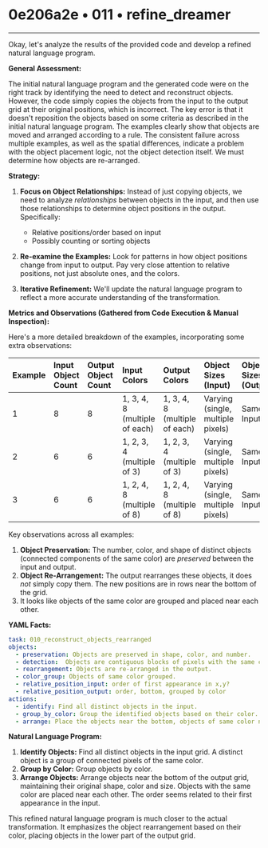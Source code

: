 # 0e206a2e • 011 • refine_dreamer

---
Okay, let's analyze the results of the provided code and develop a refined natural language program.

**General Assessment:**

The initial natural language program and the generated code were on the right track by identifying the need to detect and reconstruct objects. However, the code simply copies the objects from the input to the output grid at their original positions, which is incorrect. The key error is that it doesn't reposition the objects based on some criteria as described in the initial natural language program. The examples clearly show that objects are moved and arranged according to a rule. The consistent failure across multiple examples, as well as the spatial differences, indicate a problem with the object placement logic, not the object detection itself. We must determine how objects are re-arranged.

**Strategy:**

1.  **Focus on Object Relationships:** Instead of just copying objects, we need to analyze *relationships* between objects in the input, and then use those relationships to determine object positions in the output. Specifically:
    *   Relative positions/order based on input
    *   Possibly counting or sorting objects

2.  **Re-examine the Examples:** Look for patterns in how object positions change from input to output. Pay very close attention to relative positions, not just absolute ones, and the colors.

3.  **Iterative Refinement:** We'll update the natural language program to reflect a more accurate understanding of the transformation.

**Metrics and Observations (Gathered from Code Execution & Manual Inspection):**

Here's a more detailed breakdown of the examples, incorporating some extra observations:

| Example | Input Object Count | Output Object Count | Input Colors                                 | Output Colors                                | Object Sizes (Input)               | Object Sizes (Output)               | Observations/Relationships                                                                              |
| :------ | :----------------- | :------------------ | :------------------------------------------- | :-------------------------------------------- | :--------------------------------- | :---------------------------------- | :------------------------------------------------------------------------------------------------------- |
| 1       | 8                  | 8                  | 1, 3, 4, 8 (multiple of each)               | 1, 3, 4, 8 (multiple of each)                | Varying (single, multiple pixels)  | Same as Input                      | Objects in output are re-arranged into a shape, stacked in columns, starting from the bottom up. |
| 2       | 6                  | 6                  | 1, 2, 3, 4 (multiple of 3)                  | 1, 2, 3, 4 (multiple of 3)                   | Varying (single, multiple pixels)  | Same as Input                      | Objects re-arranged into a horizontal line at the bottom, ordered.                                   |
| 3       | 6                  | 6                  | 1, 2, 4, 8 (multiple of 8)                  | 1, 2, 4, 8 (multiple of 8)                   | Varying (single, multiple pixels)  | Same as Input                      | Objects re-arranged, stacking colors, but in the central-lower part of the grid                       |

Key observations across all examples:

1.  **Object Preservation:** The number, color, and shape of distinct objects (connected components of the same color) are *preserved* between the input and output.
2.  **Object Re-Arrangement:** The output rearranges these objects, it does *not* simply copy them. The new positions are in rows near the bottom of the grid.
3. It looks like objects of the same color are grouped and placed near each other.

**YAML Facts:**

```yaml
task: 010_reconstruct_objects_rearranged
objects:
  - preservation: Objects are preserved in shape, color, and number.
  - detection:  Objects are contiguous blocks of pixels with the same color.
  - rearrangement: Objects are re-arranged in the output.
  - color_group: Objects of same color grouped.
  - relative_position_input: order of first appearance in x,y?
  - relative_position_output: order, bottom, grouped by color
actions:
  - identify: Find all distinct objects in the input.
  - group_by_color: Group the identified objects based on their color.
  - arrange: Place the objects near the bottom, objects of same color near each other.
```

**Natural Language Program:**

1.  **Identify Objects:** Find all distinct objects in the input grid. A distinct object is a group of connected pixels of the same color.
2.  **Group by Color:** Group objects by color.
3.  **Arrange Objects:** Arrange objects near the bottom of the output grid, maintaining their original shape, color and size. Objects with the same color are placed near each other. The order seems related to their first appearance in the input.

This refined natural language program is much closer to the actual transformation. It emphasizes the object rearrangement based on their color, placing objects in the lower part of the output grid.

